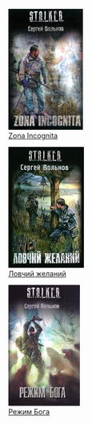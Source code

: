 ![](Zona%20Incognita.jpg)  
[Zona Incognita](Zona%20Incognita.txt)

![](Ловчий%20желаний.jpg)  
[Ловчий желаний](Ловчий%20желаний.txt)

![](Режим%20Бога.jpg)  
[Режим Бога](Режим%20Бога.txt)
